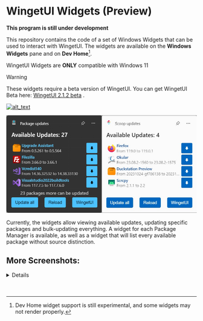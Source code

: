 # WingetUI Widgets (Preview)
**This program is still under development**

This repository contains the code of a set of Windows Widgets that can be used to interact with WingetUI. The widgets are available on the **Windows Widgets** pane and on **Dev Home**[^1].

WingetUI Widgets are **ONLY** compatible with Windows 11


> [!WARNING]
> These widgets require a beta version of WingetUI. You can get WingetUI Beta here: [WingetUI 2.1.2 beta](https://github.com/marticliment/WingetUI/releases/download/2.1.2-beta/WingetUI.Installer.exe) .

[<img alt="alt_text" width="240px" src="https://upload.wikimedia.org/wikipedia/commons/f/f7/Get_it_from_Microsoft_Badge.svg" href=""/>](https://www.microsoft.com/store/apps/9NB9M5KZ8SLX)  

<img src="banner.png" width=800px></img>

Currently, the widgets allow viewing available updates, updating specific packages and bulk-updating everything. A widget for each Package Manager is available, as well as a widget that will list every available package without source distinction.



## More Screenshots:
<details>
<img src="src/Package/Images/WidgetCovers/winget_dark.png" width=400px></img>
<img src="src/Package/Images/WidgetCovers/winget_light.png" width=400px></img>

<img src="src/Package/Images/WidgetCovers/scoop_dark.png" width=400px></img>
<img src="src/Package/Images/WidgetCovers/scoop_light.png" width=400px></img>

<img src="src/Package/Images/WidgetCovers/choco_dark.png" width=400px></img>
<img src="src/Package/Images/WidgetCovers/choco_light.png" width=400px></img>

<img src="src/Package/Images/WidgetCovers/pip_dark.png" width=400px></img>
<img src="src/Package/Images/WidgetCovers/pip_light.png" width=400px></img>

<img src="src/Package/Images/WidgetCovers/npm_dark.png" width=400px></img>
<img src="src/Package/Images/WidgetCovers/npm_light.png" width=400px></img>

<img src="src/Package/Images/WidgetCovers/dotnet_dark.png" width=400px></img>
<img src="src/Package/Images/WidgetCovers/dotnet_light.png" width=400px></img>


</details>
<br><br>

[^1]: Dev Home widget support is still experimental, and some widgets may not render properly.
